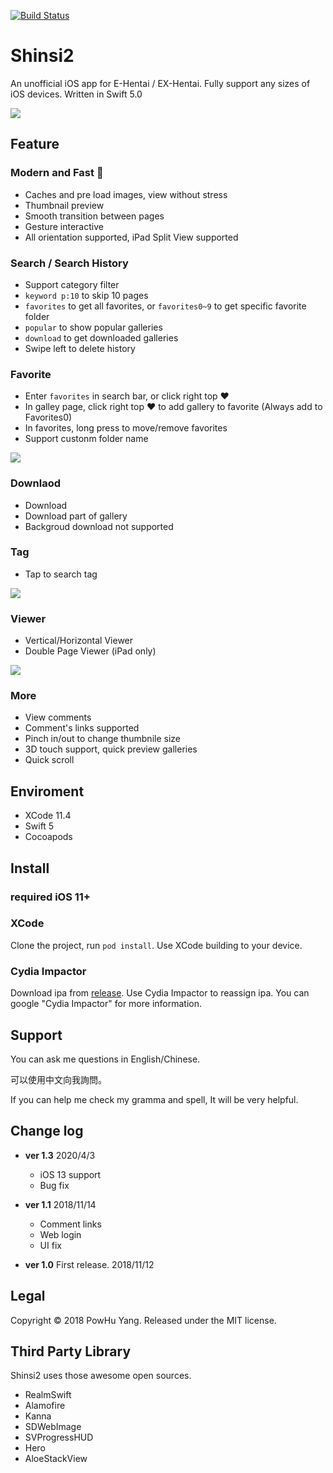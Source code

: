 [![Build Status](https://app.bitrise.io/app/e86f4f4671dc9fef/status.svg?token=QvpljE9s8D1RLn5wjrCdyQ&branch=master)](https://app.bitrise.io/app/e86f4f4671dc9fef)

# Shinsi2

An unofficial iOS app for E-Hentai / EX-Hentai. Fully support any sizes of iOS devices. Written in Swift 5.0


![](Screenshots/top.jpg)




## Feature

### Modern and Fast 🚄

* Caches and pre load images, view without stress
* Thumbnail preview
* Smooth transition between pages
* Gesture interactive
* All orientation supported, iPad Split View supported

### Search / Search History
* Support category filter
* `keyword p:10` to skip 10 pages
* `favorites` to get all favorites, or `favorites0~9` to get specific favorite folder
* `popular` to show popular galleries 
* `download` to get downloaded galleries
* Swipe left to delete history

### Favorite
* Enter `favorites` in search bar, or click right top ❤︎
* In galley page, click right top ❤︎ to add gallery to favorite (Always add to Favorites0)
* In favorites, long press to move/remove favorites
* Support custonm folder name

![](Screenshots/f02.jpg)

### Downlaod
* Download
* Download part of gallery
* Backgroud download not supported

### Tag
* Tap to search tag

![](Screenshots/f03.jpg)

### Viewer

* Vertical/Horizontal Viewer
* Double Page Viewer (iPad only)

![](Screenshots/f04.jpg)

### More

* View comments
* Comment's links supported
* Pinch in/out to change thumbnile size
* 3D touch support, quick preview galleries
* Quick scroll 

## Enviroment

* XCode 11.4
* Swift 5
* Cocoapods

## Install

### required iOS 11+

### XCode

Clone the project, run `pod install`. Use XCode building to your device.


### Cydia Impactor

Download ipa from [release](https://github.com/powhu/Shinsi2/releases). Use Cydia Impactor to reassign ipa.
You can google "Cydia Impactor" for more information.

## Support

You can ask me questions in English/Chinese.

可以使用中文向我詢問。

If you can help me check my gramma and spell, It will be very helpful.

## Change log
* **ver 1.3** 2020/4/3
  * iOS 13 support
  * Bug fix

* **ver 1.1** 2018/11/14
	* Comment links
	* Web login
	* UI fix
* **ver 1.0** First release. 2018/11/12

## Legal

Copyright © 2018 PowHu Yang. Released under the MIT license.

## Third Party Library

Shinsi2 uses those awesome open sources.

* RealmSwift
* Alamofire
* Kanna
* SDWebImage
* SVProgressHUD
* Hero
* AloeStackView
